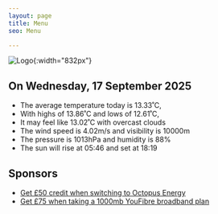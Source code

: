 ```yaml
---
layout: page
title: Menu
seo: Menu

---
```


![Logo](/images/logo.jpg){:width="832px"}

<!-- weather_marker starts -->
## On Wednesday, 17 September 2025

- The average temperature today is 13.33˚C,
- With highs of 13.86˚C and lows of 12.61˚C,
- It may feel like 13.02˚C with overcast clouds
- The wind speed is 4.02m/s and visibility is 10000m
- The pressure is 1013hPa and humidity is 88%
- The sun will rise at 05:46 and set at 18:19

<!-- weather_marker ends -->

## Sponsors

- [Get £50 credit when switching to Octopus Energy](https://bit.ly/3oD1nnS)
- [Get £75 when taking a 1000mb YouFibre broadband plan](https://aklam.io/91zWhU?)
